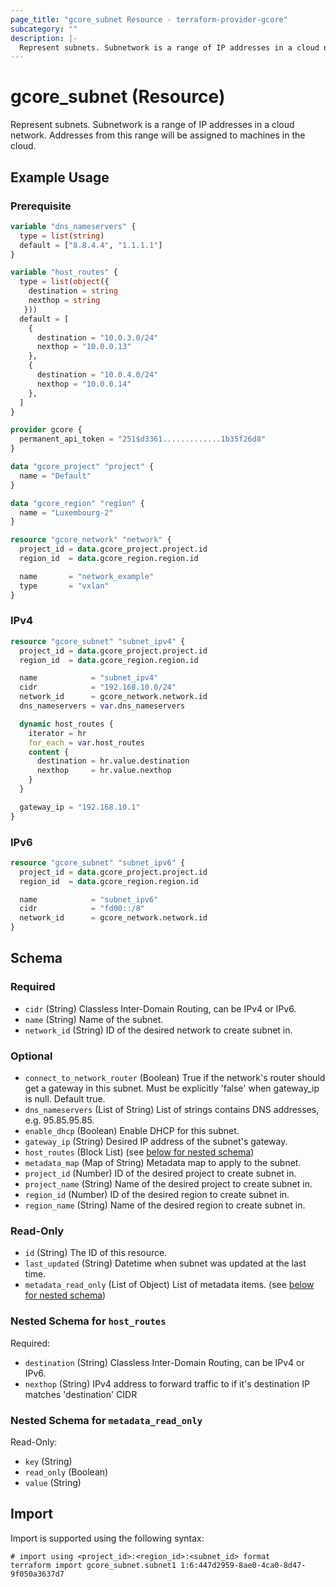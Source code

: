 ```yaml
---
page_title: "gcore_subnet Resource - terraform-provider-gcore"
subcategory: ""
description: |-
  Represent subnets. Subnetwork is a range of IP addresses in a cloud network. Addresses from this range will be assigned to machines in the cloud.
---
```


# gcore_subnet (Resource)

Represent subnets. Subnetwork is a range of IP addresses in a cloud network. Addresses from this range will be assigned to machines in the cloud.

## Example Usage

### Prerequisite

```terraform
variable "dns_nameservers" {
  type = list(string)
  default = ["8.8.4.4", "1.1.1.1"]
}

variable "host_routes" {
  type = list(object({
    destination = string
    nexthop = string
   }))
  default = [
    {
      destination = "10.0.3.0/24"
      nexthop = "10.0.0.13"
    },
    {
      destination = "10.0.4.0/24"
      nexthop = "10.0.0.14"
    },
  ]
}
```

```terraform
provider gcore {
  permanent_api_token = "251$d3361.............1b35f26d8"
}

data "gcore_project" "project" {
  name = "Default"
}

data "gcore_region" "region" {
  name = "Luxembourg-2"
}

resource "gcore_network" "network" {
  project_id = data.gcore_project.project.id
  region_id  = data.gcore_region.region.id

  name       = "network_example"
  type       = "vxlan"
}
```

### IPv4

```terraform
resource "gcore_subnet" "subnet_ipv4" {
  project_id = data.gcore_project.project.id
  region_id  = data.gcore_region.region.id

  name            = "subnet_ipv4"
  cidr            = "192.168.10.0/24"
  network_id      = gcore_network.network.id
  dns_nameservers = var.dns_nameservers

  dynamic host_routes {
    iterator = hr
    for_each = var.host_routes
    content {
      destination = hr.value.destination
      nexthop     = hr.value.nexthop
    }
  }

  gateway_ip = "192.168.10.1"
}
```

### IPv6

```terraform
resource "gcore_subnet" "subnet_ipv6" {
  project_id = data.gcore_project.project.id
  region_id  = data.gcore_region.region.id

  name            = "subnet_ipv6"
  cidr            = "fd00::/8"
  network_id      = gcore_network.network.id
}
```

<!-- schema generated by tfplugindocs -->
## Schema

### Required

- `cidr` (String) Classless Inter-Domain Routing, can be IPv4 or IPv6.
- `name` (String) Name of the subnet.
- `network_id` (String) ID of the desired network to create subnet in.

### Optional

- `connect_to_network_router` (Boolean) True if the network's router should get a gateway in this subnet. Must be explicitly 'false' when gateway_ip is null. Default true.
- `dns_nameservers` (List of String) List of strings contains DNS addresses, e.g. 95.85.95.85.
- `enable_dhcp` (Boolean) Enable DHCP for this subnet.
- `gateway_ip` (String) Desired IP address of the subnet's gateway.
- `host_routes` (Block List) (see [below for nested schema](#nestedblock--host_routes))
- `metadata_map` (Map of String) Metadata map to apply to the subnet.
- `project_id` (Number) ID of the desired project to create subnet in.
- `project_name` (String) Name of the desired project to create subnet in.
- `region_id` (Number) ID of the desired region to create subnet in.
- `region_name` (String) Name of the desired region to create subnet in.

### Read-Only

- `id` (String) The ID of this resource.
- `last_updated` (String) Datetime when subnet was updated at the last time.
- `metadata_read_only` (List of Object) List of metadata items. (see [below for nested schema](#nestedatt--metadata_read_only))

<a id="nestedblock--host_routes"></a>
### Nested Schema for `host_routes`

Required:

- `destination` (String) Classless Inter-Domain Routing, can be IPv4 or IPv6.
- `nexthop` (String) IPv4 address to forward traffic to if it's destination IP matches 'destination' CIDR


<a id="nestedatt--metadata_read_only"></a>
### Nested Schema for `metadata_read_only`

Read-Only:

- `key` (String)
- `read_only` (Boolean)
- `value` (String)





## Import

Import is supported using the following syntax:

```shell
# import using <project_id>:<region_id>:<subnet_id> format
terraform import gcore_subnet.subnet1 1:6:447d2959-8ae0-4ca0-8d47-9f050a3637d7
```


